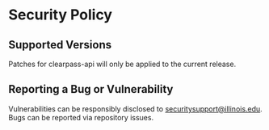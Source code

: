 # Security Policy

## Supported Versions

Patches for clearpass-api will only be applied to the current release.

## Reporting a Bug or Vulnerability

Vulnerabilities can be responsibly disclosed to
[securitysupport@illinois.edu](mailto:securitysupport@illinois.edu).
Bugs can be reported via repository issues.

